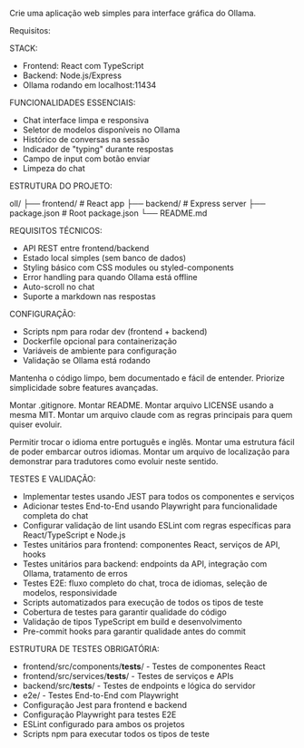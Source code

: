 Crie uma aplicação web simples para interface gráfica do Ollama. 

Requisitos:

STACK:
- Frontend: React com TypeScript 
- Backend: Node.js/Express
- Ollama rodando em localhost:11434

FUNCIONALIDADES ESSENCIAIS:
- Chat interface limpa e responsiva
- Seletor de modelos disponíveis no Ollama
- Histórico de conversas na sessão
- Indicador de "typing" durante respostas
- Campo de input com botão enviar
- Limpeza do chat

ESTRUTURA DO PROJETO:

oll/ 
├── frontend/ # React app 
├── backend/ # Express server
├── package.json # Root package.json 
└── README.md


REQUISITOS TÉCNICOS:
- API REST entre frontend/backend
- Estado local simples (sem banco de dados)
- Styling básico com CSS modules ou styled-components
- Error handling para quando Ollama está offline
- Auto-scroll no chat
- Suporte a markdown nas respostas

CONFIGURAÇÃO:
- Scripts npm para rodar dev (frontend + backend)
- Dockerfile opcional para containerização
- Variáveis de ambiente para configuração
- Validação se Ollama está rodando

Mantenha o código limpo, bem documentado e fácil de entender. Priorize simplicidade sobre features avançadas.

Montar .gitignore. Montar README. Montar arquivo LICENSE usando a mesma MIT. Montar um arquivo claude com as regras principais para quem quiser evoluir. 

Permitir trocar o idioma entre português e inglês. Montar uma estrutura fácil de poder embarcar outros idiomas. Montar um arquivo de localização para demonstrar para tradutores como evoluir neste sentido.

TESTES E VALIDAÇÃO:
- Implementar testes usando JEST para todos os componentes e serviços
- Adicionar testes End-to-End usando Playwright para funcionalidade completa do chat
- Configurar validação de lint usando ESLint com regras específicas para React/TypeScript e Node.js
- Testes unitários para frontend: componentes React, serviços de API, hooks
- Testes unitários para backend: endpoints da API, integração com Ollama, tratamento de erros
- Testes E2E: fluxo completo do chat, troca de idiomas, seleção de modelos, responsividade
- Scripts automatizados para execução de todos os tipos de teste
- Cobertura de testes para garantir qualidade do código
- Validação de tipos TypeScript em build e desenvolvimento
- Pre-commit hooks para garantir qualidade antes do commit

ESTRUTURA DE TESTES OBRIGATÓRIA:
- frontend/src/components/__tests__/ - Testes de componentes React
- frontend/src/services/__tests__/ - Testes de serviços e APIs  
- backend/src/__tests__/ - Testes de endpoints e lógica do servidor
- e2e/ - Testes End-to-End com Playwright
- Configuração Jest para frontend e backend
- Configuração Playwright para testes E2E
- ESLint configurado para ambos os projetos
- Scripts npm para executar todos os tipos de teste 

